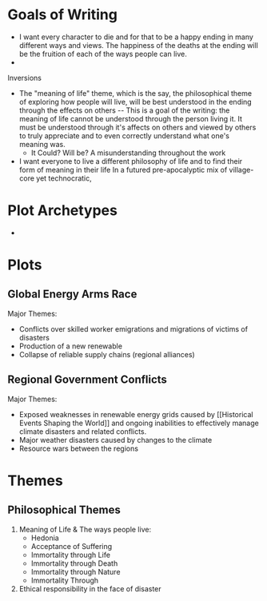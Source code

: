 # Goals of Writing
- I want every character to die and for that to be a happy ending in many different ways and views. The happiness of the deaths at the ending will be the fruition of each of the ways people can live.
- 
Inversions
- The "meaning of life" theme, which is the say, the philosophical theme of exploring how people will live, will be best understood in the ending through the effects on others -- This is a goal of the writing: the meaning of life cannot be understood through the person living it. It must be understood through it's affects on others and viewed by others to truly appreciate and to even correctly understand what one's meaning was.
	- It Could? Will be? A misunderstanding throughout the work 
- I want everyone to live a different philosophy of life and to find their form of meaning in their life In a futured pre-apocalyptic mix of village-core yet technocratic,  
# Plot Archetypes
- 

# Plots
## Global Energy Arms Race
Major Themes: 
- Conflicts over skilled worker emigrations and migrations of victims of disasters
- Production of a new renewable 
- Collapse of reliable supply chains (regional alliances)

## Regional Government Conflicts
Major Themes:
- Exposed weaknesses in renewable energy grids caused by [[Historical Events Shaping the World]] and ongoing inabilities to effectively manage climate disasters and related conflicts.
- Major weather disasters caused by changes to the climate
- Resource wars between the regions
# Themes

## Philosophical Themes
1. Meaning of Life & The ways people live:
	- Hedonia
	- Acceptance of Suffering
	- Immortality through Life
	- Immortality through Death
	- Immortality through Nature
	- Immortality Through
2. Ethical responsibility in the face of disaster